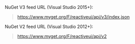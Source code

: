 
NuGet V3 feed URL (Visual Studio 2015+):
> https://www.myget.org/F/reactiveui/api/v3/index.json

NuGet V2 feed URL (Visual Studio 2012+):
> https://www.myget.org/F/reactiveui/api/v2
